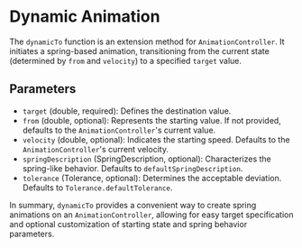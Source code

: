 # Dynamic Animation

The `dynamicTo` function is an extension method for `AnimationController`. It initiates a spring-based animation, transitioning from the current state (determined by `from` and `velocity`) to a specified `target` value.

## Parameters

- `target` (double, required): Defines the destination value.
- `from` (double, optional): Represents the starting value. If not provided, defaults to the `AnimationController`'s current value.
- `velocity` (double, optional): Indicates the starting speed. Defaults to the `AnimationController`'s current velocity.
- `springDescription` (SpringDescription, optional): Characterizes the spring-like behavior. Defaults to `defaultSpringDescription`.
- `tolerance` (Tolerance, optional): Determines the acceptable deviation. Defaults to `Tolerance.defaultTolerance`.

In summary, `dynamicTo` provides a convenient way to create spring animations on an `AnimationController`, allowing for easy target specification and optional customization of starting state and spring behavior parameters.
